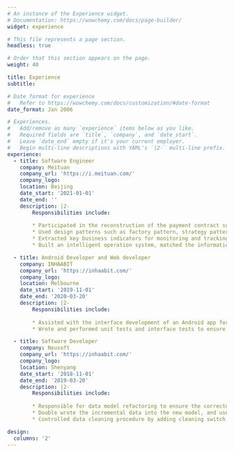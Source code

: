 ```yaml
---
# An instance of the Experience widget.
# Documentation: https://wowchemy.com/docs/page-builder/
widget: experience

# This file represents a page section.
headless: true

# Order that this section appears on the page.
weight: 40

title: Experience
subtitle:

# Date format for experience
#   Refer to https://wowchemy.com/docs/customization/#date-format
date_format: Jan 2006

# Experiences.
#   Add/remove as many `experience` items below as you like.
#   Required fields are `title`, `company`, and `date_start`.
#   Leave `date_end` empty if it's your current employer.
#   Begin multi-line descriptions with YAML's `|2-` multi-line prefix.
experience:
  - title: Software Engineer
    company: Meituan
    company_url: 'https://i.meituan.com/'
    company_logo: 
    location: Beijing
    date_start: '2021-01-01'
    date_end: ''
    description: |2-
        Responsibilities include:
        
        * Participated in the reconstruction of the payment contract software system and assisted in building the platform services of core capabilities - signing, cancellation, and authentication, which allowed future expansion
        * Used design patterns such as factory pattern, strategy pattern, SPI design, and chain of responsibility design pattern to abstract system public process, settled reusable modules, and regularized interface definition
        * Extracted key business indicators for monitoring and tracking the fluctuation of the system. Configured alarms to ensure that the reconstruction quality risk is minimized
        * Built an intelligent operation system, matched the information in the resource database according to the keywords entered by users, and used the front-end page to display the retrieval results

  - title: Android Developer and Web developer
    company: INHAABIT 
    company_url: 'https://inhaabit.com/'
    company_logo: 
    location: Melbourne
    date_start: '2019-11-01'
    date_end: '2020-03-20'
    description: |2-
        Responsibilities include:
        
        * Assisted with the interface development of an Android app for Augmented Reality (AR), project wireframing, CMS content management tasks, and HTML and CSS form building
        * Wrote and performed unit tests and interface tests to ensure the correctness of system functions. Collaborated with other developers to identify and alleviate several bugs and errors in software

  - title: Software Developer
    company: Neusoft 
    company_url: 'https://inhaabit.com/'
    company_logo: 
    location: Shenyang
    date_start: '2018-11-01'
    date_end: '2019-03-20'
    description: |2-
        Responsibilities include:
        
        * Responsible for data model refactoring to ensure the correctness and stability of the data. The data reconstruction strategy is to block the increment and wash the stock
        * Double wrote the incremental data into the new model, and use the monitoring tool to check the correctness of the data stream
        * Controlled data cleaning procedure by adding cleaning switch, breakpoint record, and RateLimter to the data cleaning system. If there is an anomaly in the cleaning process, connect the corresponding notification tool to ensure that the cleaning process can be sensed

design:
  columns: '2'
---
```

